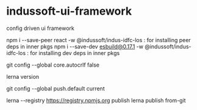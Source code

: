 # indussoft-ui-framework
config driven ui framework

npm i --save-peer react -w @indussoft/indus-idfc-los : for installing peer deps in inner pkgs
npm i --save-dev esbuild@0.17.1 -w @indussoft/indus-idfc-los : for installing dev deps in inner pkgs

git config --global core.autocrlf false


lerna version

git config --global push.default current

lerna --registry https://registry.npmjs.org publish
lerna publish from-git